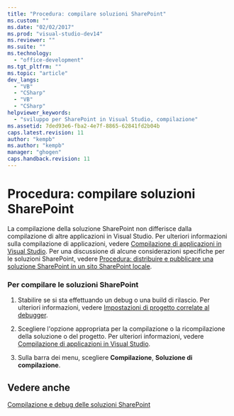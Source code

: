 ```yaml
---
title: "Procedura: compilare soluzioni SharePoint"
ms.custom: ""
ms.date: "02/02/2017"
ms.prod: "visual-studio-dev14"
ms.reviewer: ""
ms.suite: ""
ms.technology: 
  - "office-development"
ms.tgt_pltfrm: ""
ms.topic: "article"
dev_langs: 
  - "VB"
  - "CSharp"
  - "VB"
  - "CSharp"
helpviewer_keywords: 
  - "sviluppo per SharePoint in Visual Studio, compilazione"
ms.assetid: 7ded93e6-fba2-4e7f-8865-62841fd2b04b
caps.latest.revision: 11
author: "kempb"
ms.author: "kempb"
manager: "ghogen"
caps.handback.revision: 11
---
```

# Procedura: compilare soluzioni SharePoint
  La compilazione della soluzione SharePoint non differisce dalla compilazione di altre applicazioni in Visual Studio.  Per ulteriori informazioni sulla compilazione di applicazioni, vedere [Compilazione di applicazioni in Visual Studio](../ide/compiling-and-building-in-visual-studio.md).  Per una discussione di alcune considerazioni specifiche per le soluzioni SharePoint, vedere [Procedura: distribuire e pubblicare una soluzione SharePoint in un sito SharePoint locale](../sharepoint/how-to-deploy-and-publish-a-sharepoint-solution-to-a-local-sharepoint-site.md).  
  
### Per compilare le soluzioni SharePoint  
  
1.  Stabilire se si sta effettuando un debug o una build di rilascio.  Per ulteriori informazioni, vedere [Impostazioni di progetto correlate al debugger](../debugger/debugger-project-settings.md).  
  
2.  Scegliere l'opzione appropriata per la compilazione o la ricompilazione della soluzione o del progetto.  Per ulteriori informazioni, vedere [Compilazione di applicazioni in Visual Studio](../ide/compiling-and-building-in-visual-studio.md).  
  
3.  Sulla barra dei menu, scegliere **Compilazione**, **Soluzione di compilazione**.  
  
## Vedere anche  
 [Compilazione e debug delle soluzioni SharePoint](../sharepoint/building-and-debugging-sharepoint-solutions.md)  
  
  